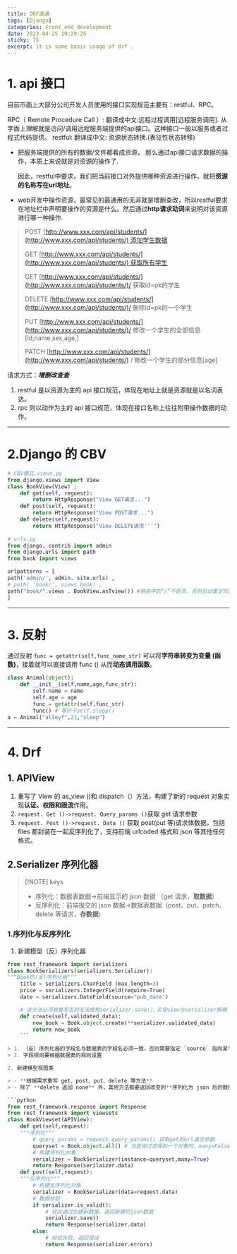 ```yaml
---
title: DRF速通
tags: [Django]
categories: Front_end_development
date: 2023-04-25 19:29:25
sticky: 75
excerpt: it is some basic usage of drf .
---
```


# 1. api 接口

目前市面上大部分公司开发人员使用的接口实现规范主要有：restful、RPC。

RPC（ Remote Procedure Call ）: 翻译成中文:远程过程调用[远程服务调用]. 从字面上理解就是访问/调用远程服务端提供的api接口。这种接口一般以服务或者过程式代码提供。
restful: 翻译成中文: 资源状态转换.(表征性状态转移)

-   把服务端提供的所有的数据/文件都看成资源， 那么通过api接口请求数据的操作，本质上来说就是对资源的操作了.
    
    因此，restful中要求，我们把当前接口对外提供哪种资源进行操作，就把**资源的名称写在url地址**。
    
-   web开发中操作资源，最常见的最通用的无非就是增删查改，所以restful要求在地址栏中声明要操作的资源是什么。然后通过**http请求动词**来说明对该资源进行哪一种操作.

> POST [http://www.xxx.com/api/students/](http://www.xxx.com/api/students/) 添加学生数据
> 
> GET [http://www.xxx.com/api/students/](http://www.xxx.com/api/students/) 获取所有学生
> 
> GET [http://www.xxx.com/api/students/](http://www.xxx.com/api/students/)/ 获取id=pk的学生
> 
> DELETE [http://www.xxx.com/api/students/](http://www.xxx.com/api/students/)/ 删除id=pk的一个学生
> 
> PUT [http://www.xxx.com/api/students/](http://www.xxx.com/api/students/)/ 修改一个学生的全部信息 [id,name,sex,age,]
> 
> PATCH [http://www.xxx.com/api/students/](http://www.xxx.com/api/students/) / 修改一个学生的部分信息[age]

请求方式：***增删改查查***

1. restful 是以资源为主的 api 接口规范，体现在地址上就是资源就是以名词表达。
2. rpc 则以动作为主的 api 接口规范，体现在接口名称上往往附带操作数据的动作。
---

# 2.Django 的 CBV


```python
# CBV模式,views.py
from django.views import View
class BookView(View) ;
	def get(self, reguest):
		return HttpResponse("View GET请求...")
	def post(self, reguest):
		return HttpResponse("View POST请求...")
	def delete(self,request):
		return HttpResponse("View DELETE请求'''")
		
# urls.py
from django. contrib import admin
from django.urls import path
from book import views

urlpatterns = [
path('admin/', admin. site.urls) ,
# path( 'book/', views.book) ,
path("book/".views . BookView.asTview()) #路由中的“/”不能丢，否则自动重定向为get请求
]
```
---

# 3. 反射

通过反射 `func = getattr(self,func_name_str)` 可以将**字符串转变为变量 (函数)**，接着就可以直接调用 func () 从而**动态调用函数**。
```python
class Animal(object):
	def __init__(self,name,age,func_str):
		self.name = name
		self.age = age
		func = getattr(self,func_str)
		func() # 等价于self.slepp() 
a = Animal("alleyf",21,"sleep")

```

---
# 4. Drf

## 1. APIView

1. 重写了 View 的 as_view ()和 dispatch（）方法，构建了新的 request 对象实现**认证、权限和限流**作用。
2. `request. Get ()->request. Query_params ()`获取 get 请求参数
3. `request. Post ()->request. Data ()` 获取 post(put 等)请求体数据，包括 files 都封装在一起反序列化了，支持前端 urlcoded 格式和 json 等其他任何格式。

## 2.Serializer 序列化器

> [!NOTE] keys
> 
> - 序列化：数据表数据->前端显示的 json 数据 （get 请求，**取数据**）
> - 反序列化：前端提交的 json 数据->数据表数据（post、put、patch、delete 等请求，**存数据**）

### 1.序列化与反序列化

1. 新建模型（反）序列化器

```python
from rest_framework import serializers
class BookSerializers(serializers.Serializer):
"""Book的(反)序列化器"""
	title = serializers.CharField (max_length=3)
	price = serializers.IntegerField(require=True)
	date = serializers.DateField(source="pub_date")

	# 该方法必须被重写否则无法使用serializer.save(),实现view与serializer解耦
	def create(self,validated_data):
		new_book = Book.object.create(**serializer.validated_data)
		return new_book
	```

> 1. （反）序列化器的字段名与数据表的字段名必须一致，否则需要指定 `source` 指向某个字段
> 2. 字段规则要根据数据表的规则设置

2. 新建模型视图类

> - **根据需求重写 get、post、put、delete 等方法**
> - 除了 **delete 返回 none** 外，其他方法都要返回改变的**序列化为 json 后的数据**

```python
from rest_framework.response import Response
from rest_framework import viewsets
class BookViewset(APIView):
	def get(self,request):
	"""序列化"""
		# query_params = request.query_params() 获取get的url请求参数 
		queryset = Book.object.all() # 当查询过滤得到一个对象时，many=False
		# 构建序列化对象
		serializer = BookSerializer(instance=queryset,many=True)
		return Response(serilaizer.data)
	def post(self,request):
	"""反序列化"""
		# 构建反序列化对象 
		serializer = BookSerializer(data=request.data)
		# 数据校验
		if serializer.is_valid():
			# 校验通过创建新数据，返回新建的json数据 
			serializer.save()
			return Response(serializer.data)
		else:
			# 校验失败，返回错误 
			return Response(serializer.errors) 
```

